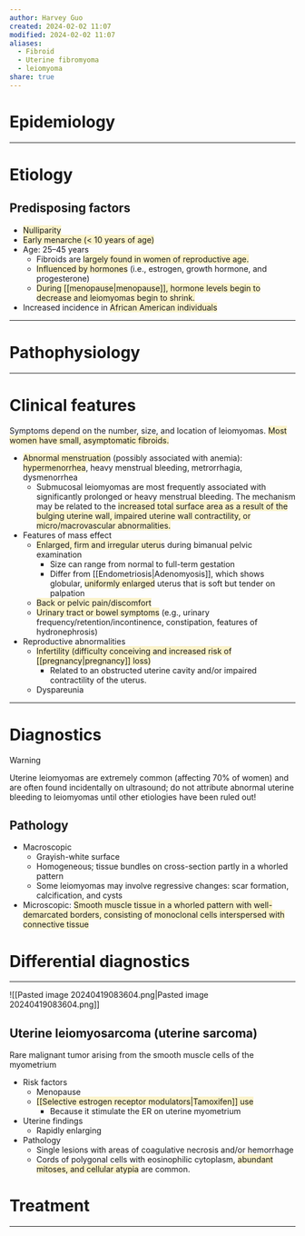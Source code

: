 ```yaml
---
author: Harvey Guo
created: 2024-02-02 11:07
modified: 2024-02-02 11:07
aliases:
  - Fibroid
  - Uterine fibromyoma
  - leiomyoma
share: true
---
```

# Epidemiology


---
# Etiology
## Predisposing factors
- <span style="background:rgba(240, 200, 0, 0.2)">Nulliparity</span>
- <span style="background:rgba(240, 200, 0, 0.2)">Early menarche (&lt; 10 years of age)</span>
- Age: 25–45 years
	- Fibroids are <span style="background:rgba(240, 200, 0, 0.2)">largely found in women of reproductive age.</span>
	- <span style="background:rgba(240, 200, 0, 0.2)">Influenced by hormones</span> (i.e., estrogen, growth hormone, and progesterone)
	- <span style="background:rgba(240, 200, 0, 0.2)">During [[menopause|menopause]], hormone levels begin to decrease and leiomyomas begin to shrink.</span>
- Increased incidence in <span style="background:rgba(240, 200, 0, 0.2)">African American individuals </span>


---
# Pathophysiology


---
# Clinical features
Symptoms depend on the number, size, and location of leiomyomas. <span style="background:rgba(240, 200, 0, 0.2)">Most women have small, asymptomatic fibroids.</span>
- <span style="background:rgba(240, 200, 0, 0.2)">Abnormal menstruation</span> (possibly associated with anemia): <span style="background:rgba(240, 200, 0, 0.2)">hypermenorrhea</span>, heavy menstrual bleeding, metrorrhagia, dysmenorrhea
	- Submucosal leiomyomas are most frequently associated with significantly prolonged or heavy menstrual bleeding. The mechanism may be related to the <span style="background:rgba(240, 200, 0, 0.2)">increased total surface area as a result of the bulging uterine wall, impaired uterine wall contractility, or micro/macrovascular abnormalities.</span>
- Features of mass effect
	- <span style="background:rgba(240, 200, 0, 0.2)">Enlarged, firm and irregular uteru</span>s during bimanual pelvic examination 
		- Size can range from normal to full-term gestation
		- Differ from [[Endometriosis|Adenomyosis]], which shows globular, <span style="background:rgba(240, 200, 0, 0.2)">uniformly enlarged</span> uterus that is soft but tender on palpation
	- <span style="background:rgba(240, 200, 0, 0.2)">Back or pelvic pain/discomfort </span>
	- <span style="background:rgba(240, 200, 0, 0.2)">Urinary tract or bowel symptoms</span> (e.g., urinary frequency/retention/incontinence, constipation, features of hydronephrosis) 
- Reproductive abnormalities
	- <span style="background:rgba(240, 200, 0, 0.2)">Infertility (difficulty conceiving and increased risk of [[pregnancy|pregnancy]] loss) </span>
		- Related to an obstructed uterine cavity and/or impaired contractility of the uterus.
	- Dyspareunia 

---
# Diagnostics
>[!warning] 
>Uterine leiomyomas are extremely common (affecting 70% of women) and are often found incidentally on ultrasound; do not attribute abnormal uterine bleeding to leiomyomas until other etiologies have been ruled out!
## Pathology
- Macroscopic
	- Grayish-white surface
	- Homogeneous; tissue bundles on cross-section partly in a whorled pattern
	- Some leiomyomas may involve regressive changes: scar formation, calcification, and cysts
- Microscopic: <span style="background:rgba(240, 200, 0, 0.2)">Smooth muscle tissue in a whorled pattern with well-demarcated borders, consisting of monoclonal cells interspersed with connective tissue</span>


# Differential diagnostics
---
![[Pasted image 20240419083604.png|Pasted image 20240419083604.png]]
## Uterine leiomyosarcoma (uterine sarcoma)
Rare malignant tumor arising from the smooth muscle cells of the myometrium
- Risk factors
	- Menopause
	- <span style="background:rgba(240, 200, 0, 0.2)">[[Selective estrogen receptor modulators|Tamoxifen]] use</span>
		- Because it stimulate the ER on uterine myometrium
- Uterine findings
	- Rapidly enlarging
- Pathology
	- Single lesions with areas of coagulative necrosis and/or hemorrhage
	- Cords of polygonal cells with eosinophilic cytoplasm, <span style="background:rgba(240, 200, 0, 0.2)">abundant mitoses, and cellular atypia</span> are common.
# Treatment


---
